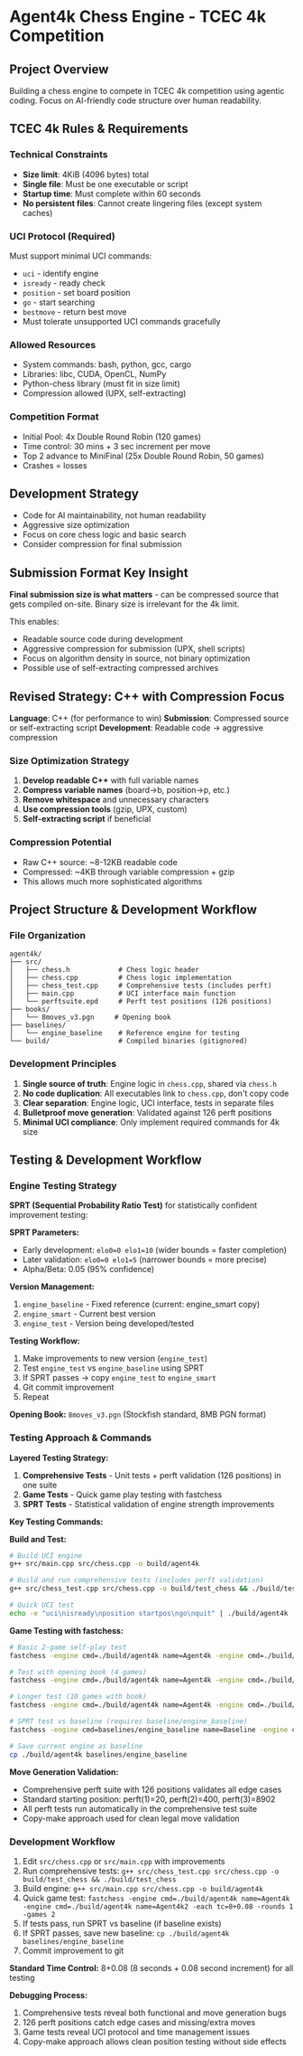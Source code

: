# Agent4k Chess Engine - TCEC 4k Competition

## Project Overview
Building a chess engine to compete in TCEC 4k competition using agentic coding. Focus on AI-friendly code structure over human readability.

## TCEC 4k Rules & Requirements

### Technical Constraints
- **Size limit**: 4KiB (4096 bytes) total
- **Single file**: Must be one executable or script
- **Startup time**: Must complete within 60 seconds
- **No persistent files**: Cannot create lingering files (except system caches)

### UCI Protocol (Required)
Must support minimal UCI commands:
- `uci` - identify engine
- `isready` - ready check
- `position` - set board position
- `go` - start searching
- `bestmove` - return best move
- Must tolerate unsupported UCI commands gracefully

### Allowed Resources
- System commands: bash, python, gcc, cargo
- Libraries: libc, CUDA, OpenCL, NumPy
- Python-chess library (must fit in size limit)
- Compression allowed (UPX, self-extracting)

### Competition Format
- Initial Pool: 4x Double Round Robin (120 games)
- Time control: 30 mins + 3 sec increment per move
- Top 2 advance to MiniFinal (25x Double Round Robin, 50 games)
- Crashes = losses

## Development Strategy
- Code for AI maintainability, not human readability
- Aggressive size optimization
- Focus on core chess logic and basic search
- Consider compression for final submission

## Submission Format Key Insight
**Final submission size is what matters** - can be compressed source that gets compiled on-site. Binary size is irrelevant for the 4k limit.

This enables:
- Readable source code during development
- Aggressive compression for submission (UPX, shell scripts)
- Focus on algorithm density in source, not binary optimization
- Possible use of self-extracting compressed archives

## Revised Strategy: C++ with Compression Focus
**Language**: C++ (for performance to win)
**Submission**: Compressed source or self-extracting script
**Development**: Readable code → aggressive compression

### Size Optimization Strategy
1. **Develop readable C++** with full variable names
2. **Compress variable names** (board→b, position→p, etc.)
3. **Remove whitespace** and unnecessary characters
4. **Use compression tools** (gzip, UPX, custom)
5. **Self-extracting script** if beneficial

### Compression Potential
- Raw C++ source: ~8-12KB readable code
- Compressed: ~4KB through variable compression + gzip
- This allows much more sophisticated algorithms

## Project Structure & Development Workflow

### File Organization
```
agent4k/
├── src/
│   ├── chess.h            # Chess logic header
│   ├── chess.cpp          # Chess logic implementation
│   ├── chess_test.cpp     # Comprehensive tests (includes perft)
│   ├── main.cpp           # UCI interface main function
│   └── perftsuite.epd     # Perft test positions (126 positions)
├── books/
│   └── 8moves_v3.pgn     # Opening book
├── baselines/
│   └── engine_baseline    # Reference engine for testing
└── build/                 # Compiled binaries (gitignored)
```

### Development Principles
1. **Single source of truth**: Engine logic in `chess.cpp`, shared via `chess.h`
2. **No code duplication**: All executables link to `chess.cpp`, don't copy code
3. **Clear separation**: Engine logic, UCI interface, tests in separate files
4. **Bulletproof move generation**: Validated against 126 perft positions
5. **Minimal UCI compliance**: Only implement required commands for 4k size

## Testing & Development Workflow

### Engine Testing Strategy
**SPRT (Sequential Probability Ratio Test)** for statistically confident improvement testing:

**SPRT Parameters:**
- Early development: `elo0=0 elo1=10` (wider bounds = faster completion)
- Later validation: `elo0=0 elo1=5` (narrower bounds = more precise)
- Alpha/Beta: 0.05 (95% confidence)

**Version Management:**
1. `engine_baseline` - Fixed reference (current: engine_smart copy)
2. `engine_smart` - Current best version
3. `engine_test` - Version being developed/tested

**Testing Workflow:**
1. Make improvements to new version (`engine_test`)
2. Test `engine_test` vs `engine_baseline` using SPRT
3. If SPRT passes → copy `engine_test` to `engine_smart`
4. Git commit improvement
5. Repeat

**Opening Book:** `8moves_v3.pgn` (Stockfish standard, 8MB PGN format)

### Testing Approach & Commands

**Layered Testing Strategy:**
1. **Comprehensive Tests** - Unit tests + perft validation (126 positions) in one suite
2. **Game Tests** - Quick game play testing with fastchess
3. **SPRT Tests** - Statistical validation of engine strength improvements

**Key Testing Commands:**

**Build and Test:**
```bash
# Build UCI engine
g++ src/main.cpp src/chess.cpp -o build/agent4k

# Build and run comprehensive tests (includes perft validation)
g++ src/chess_test.cpp src/chess.cpp -o build/test_chess && ./build/test_chess

# Quick UCI test
echo -e "uci\nisready\nposition startpos\ngo\nquit" | ./build/agent4k
```

**Game Testing with fastchess:**
```bash
# Basic 2-game self-play test
fastchess -engine cmd=./build/agent4k name=Agent4k -engine cmd=./build/agent4k name=Agent4k2 -each tc=8+0.08 -rounds 1 -games 2

# Test with opening book (4 games)
fastchess -engine cmd=./build/agent4k name=Agent4k -engine cmd=./build/agent4k name=Agent4k2 -each tc=8+0.08 -rounds 2 -games 2 -openings file=books/8moves_v3.pgn format=pgn order=random

# Longer test (10 games with book)
fastchess -engine cmd=./build/agent4k name=Agent4k -engine cmd=./build/agent4k name=Agent4k2 -each tc=8+0.08 -rounds 5 -games 2 -openings file=books/8moves_v3.pgn format=pgn order=random

# SPRT test vs baseline (requires baseline/engine_baseline)
fastchess -engine cmd=baselines/engine_baseline name=Baseline -engine cmd=./build/agent4k name=Test -openings file=books/8moves_v3.pgn format=pgn -each tc=8+0.08 -sprt elo0=0 elo1=10 alpha=0.05 beta=0.05 -concurrency 4 -repeat -rounds 100

# Save current engine as baseline
cp ./build/agent4k baselines/engine_baseline
```

**Move Generation Validation:**
- Comprehensive perft suite with 126 positions validates all edge cases
- Standard starting position: perft(1)=20, perft(2)=400, perft(3)=8902
- All perft tests run automatically in the comprehensive test suite
- Copy-make approach used for clean legal move validation

### Development Workflow
1. Edit `src/chess.cpp` or `src/main.cpp` with improvements
2. Run comprehensive tests: `g++ src/chess_test.cpp src/chess.cpp -o build/test_chess && ./build/test_chess`
3. Build engine: `g++ src/main.cpp src/chess.cpp -o build/agent4k`
4. Quick game test: `fastchess -engine cmd=./build/agent4k name=Agent4k -engine cmd=./build/agent4k name=Agent4k2 -each tc=8+0.08 -rounds 1 -games 2`
5. If tests pass, run SPRT vs baseline (if baseline exists)
6. If SPRT passes, save new baseline: `cp ./build/agent4k baselines/engine_baseline`
7. Commit improvement to git

**Standard Time Control:** 8+0.08 (8 seconds + 0.08 second increment) for all testing

**Debugging Process:**
1. Comprehensive tests reveal both functional and move generation bugs
2. 126 perft positions catch edge cases and missing/extra moves
3. Game tests reveal UCI protocol and time management issues
4. Copy-make approach allows clean position testing without side effects